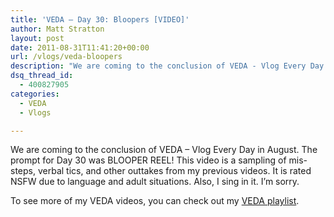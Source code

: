 ```yaml
---
title: 'VEDA – Day 30: Bloopers [VIDEO]'
author: Matt Stratton
layout: post
date: 2011-08-31T11:41:20+00:00
url: /vlogs/veda-bloopers
description: "We are coming to the conclusion of VEDA - Vlog Every Day in August. The prompt for Day 30 was BLOOPER REEL! This video is a sampling of mis-steps, verbal tics, and other outtakes from my previous videos. It is rated NSFW due to language and adult situations. Also, I sing in it. I'm sorry."
dsq_thread_id:
  - 400827905
categories:
  - VEDA
  - Vlogs

---
```

We are coming to the conclusion of VEDA &#8211; Vlog Every Day in August. The prompt for Day 30 was BLOOPER REEL! This video is a sampling of mis-steps, verbal tics, and other outtakes from my previous videos. It is rated NSFW due to language and adult situations. Also, I sing in it. I&#8217;m sorry.



To see more of my VEDA videos, you can check out my <a href="http://www.youtube.com/playlist?list=PL20722ABC7A7D3679" target="_blank">VEDA playlist</a>.